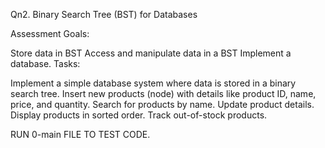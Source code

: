 Qn2. Binary Search Tree (BST) for Databases

Assessment Goals:

Store data in BST
Access and manipulate data in a BST
Implement a database.
Tasks:

Implement a simple database system where data is stored in a binary search tree.
Insert new products (node) with details like product ID, name, price, and quantity.
Search for products by name.
Update product details.
Display products in sorted order.
Track out-of-stock products.

RUN 0-main FILE TO TEST CODE.